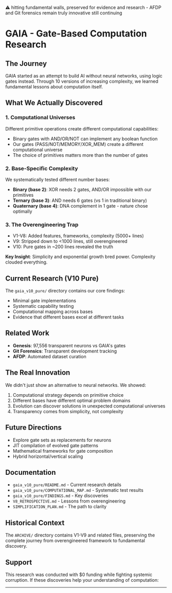 ⚠️ hitting fundamental walls, preserved for evidence and research      - AFDP and Git forensics remain truly innovative           still continuing
 
# GAIA - Gate-Based Computation Research

## The Journey

GAIA started as an attempt to build AI without neural networks, using logic gates instead. Through 10 versions of increasing complexity, we learned fundamental lessons about computation itself.

## What We Actually Discovered

### 1. Computational Universes
Different primitive operations create different computational capabilities:
- Binary gates with AND/OR/NOT can implement any boolean function
- Our gates (PASS/NOT/MEMORY/XOR_MEM) create a different computational universe
- The choice of primitives matters more than the number of gates

### 2. Base-Specific Complexity
We systematically tested different number bases:
- **Binary (base 2)**: XOR needs 2 gates, AND/OR impossible with our primitives
- **Ternary (base 3)**: AND needs 6 gates (vs 1 in traditional binary)
- **Quaternary (base 4)**: DNA complement in 1 gate - nature chose optimally

### 3. The Overengineering Trap
- V1-V8: Added features, frameworks, complexity (5000+ lines)
- V9: Stripped down to <1000 lines, still overengineered
- V10: Pure gates in ~200 lines revealed the truth

**Key Insight**: Simplicity and exponential growth bred power. Complexity clouded everything.

## Current Research (V10 Pure)

The `gaia_v10_pure/` directory contains our core findings:
- Minimal gate implementations
- Systematic capability testing
- Computational mapping across bases
- Evidence that different bases excel at different tasks

## Related Work

- **Genesis**: 97,556 transparent neurons vs GAIA's gates
- **Git Forensics**: Transparent development tracking
- **AFDP**: Automated dataset curation

## The Real Innovation

We didn't just show an alternative to neural networks. We showed:
1. Computational strategy depends on primitive choice
2. Different bases have different optimal problem domains
3. Evolution can discover solutions in unexpected computational universes
4. Transparency comes from simplicity, not complexity

## Future Directions

- Explore gate sets as replacements for neurons
- JIT compilation of evolved gate patterns
- Mathematical frameworks for gate composition
- Hybrid horizontal/vertical scaling

## Documentation

- `gaia_v10_pure/README.md` - Current research details
- `gaia_v10_pure/COMPUTATIONAL_MAP.md` - Systematic test results
- `gaia_v10_pure/FINDINGS.md` - Key discoveries
- `V8_RETROSPECTIVE.md` - Lessons from overengineering
- `SIMPLIFICATION_PLAN.md` - The path to clarity

## Historical Context

The `ARCHIVE/` directory contains V1-V9 and related files, preserving the complete journey from overengineered framework to fundamental discovery.

## Support

This research was conducted with $0 funding while fighting systemic corruption. If these discoveries help your understanding of computation:

---

